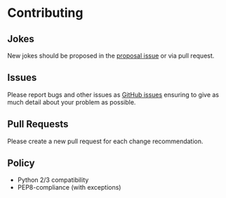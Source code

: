 # Contributing

## Jokes

New jokes should be proposed in the [proposal issue](https://github.com/pyjokes/pyjokes/issues/10) or via pull request.

## Issues

Please report bugs and other issues as [GitHub issues](https://github.com/pyjokes/pyjokes/issues) ensuring to give as much detail about your problem as possible.

## Pull Requests

Please create a new pull request for each change recommendation.

## Policy

- Python 2/3 compatibility
- PEP8-compliance (with exceptions)
